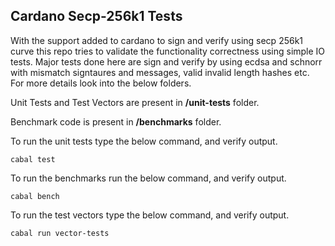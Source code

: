 ## Cardano Secp-256k1 Tests

With the support added to cardano to sign and verify using secp 256k1 curve this repo tries to validate the functionality correctness using simple IO tests. Major tests done here are sign and verify by using ecdsa and schnorr with mismatch signtaures and messages, valid invalid length hashes etc. For more details look into the below folders.

Unit Tests and Test Vectors are present in **/unit-tests** folder.

Benchmark code is present in **/benchmarks** folder.

To run the unit tests type the below command, and verify output.

`
cabal test
`


To run the benchmarks run the below command, and verify output.

`
cabal bench
`



To run the test vectors type the below command, and verify output.

`
cabal run vector-tests
`
